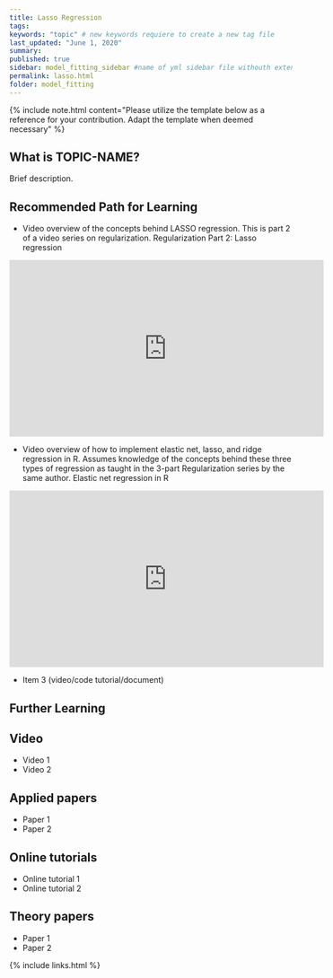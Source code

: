 ```yaml
---
title: Lasso Regression
tags:
keywords: "topic" # new keywords requiere to create a new tag file
last_updated: "June 1, 2020"
summary: 
published: true
sidebar: model_fitting_sidebar #name of yml sidebar file withouth extension
permalink: lasso.html
folder: model_fitting
---
```



{% include note.html content="Please utilize the template below as a reference for your contribution. Adapt the template when deemed necessary" %}

## What is TOPIC-NAME?

Brief description.


## Recommended Path for Learning

* Video overview of the concepts behind LASSO regression. This is part 2 of a video series on regularization.
Regularization Part 2: Lasso regression
<iframe width="560" height="315" src="https://www.youtube.com/embed/NGf0voTMlcs" frameborder="0" allow="accelerometer; autoplay; clipboard-write; encrypted-media; gyroscope; picture-in-picture" allowfullscreen></iframe>

* Video overview of how to implement elastic net, lasso, and ridge regression in R. Assumes knowledge of the concepts behind these three types of regression as taught in the 3-part Regularization series by the same author.
Elastic net regression in R
<iframe width="560" height="315" src="https://www.youtube-nocookie.com/embed/ctmNq7FgbvI" frameborder="0" allow="accelerometer; autoplay; clipboard-write; encrypted-media; gyroscope; picture-in-picture" allowfullscreen></iframe>

* Item 3 (video/code tutorial/document)

## Further Learning

## Video

* Video 1
* Video 2

## Applied papers 

* Paper 1
* Paper 2

## Online tutorials

* Online tutorial 1
* Online tutorial 2

## Theory papers 
* Paper 1
* Paper 2

{% include links.html %}
